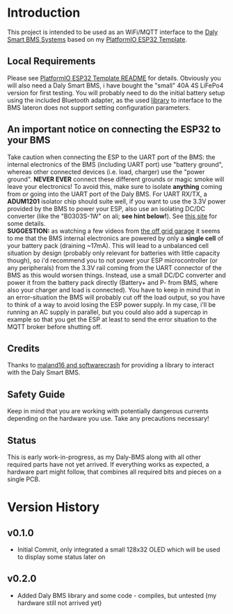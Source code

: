 # Introduction 
This project is intended to be used as an WiFi/MQTT interface to the [Daly Smart BMS Systems](https://www.aliexpress.com/store/4165007) based on my [PlatformIO ESP32 Template](https://github.com/juepi/PIO-ESP32-Template).  

## Local Requirements
Please see [PlatformIO ESP32 Template README](https://github.com/juepi/PIO-ESP32-Template) for details. Obviously you will also need a Daly Smart BMS, i have bought the "small" 40A 4S LiFePo4 version for first testing. You will probably need to do the initial battery setup using the included Bluetooth adapter, as the used [library](https://github.com/maland16/daly-bms-uart) to interface to the BMS lateron does not support setting configuration parameters.

## An important notice on connecting the ESP32 to your BMS
Take caution when connecting the ESP to the UART port of the BMS: the internal electronics of the BMS (including UART port) use "battery ground", whereas other connected devices (i.e. load, charger) use the "power ground". **NEVER EVER** connect these different grounds or magic smoke will leave your electronics! To avoid this, make sure to isolate **anything** coming from or going into the UART port of the Daly BMS. For UART RX/TX, a **ADUM1201** isolator chip should suite well, if you want to use the 3.3V power provided by the BMS to power your ESP, also use an isolating DC/DC converter (like the "B0303S-1W" on ali; **see hint below!**). See [this site](https://cppdig.com/c/esp-bridge-allowing-daly-smart-bms-to-be-used-with-a-sofar-invertercharger-and-others-that-use-sma-canbus-protocol) for some details.  
**SUGGESTION:** as watching a few videos from [the off grid garage](https://www.youtube.com/c/OffGridGarageAustralia) it seems to me that the BMS internal electronics are powered by only a **single cell** of your battery pack (draining ~17mA). This will lead to a unbalanced cell situation by design (probably only relevant for batteries with little capacity though), so i'd recommend you to not power your ESP microcontroller (or any peripherals) from the 3.3V rail coming from the UART connector of the BMS as this would worsen things. Instead, use a small DC/DC converter and power it from the battery pack directly (Battery+ and P- from BMS, where also your charger and load is connected). You have to keep in mind that in an error-situation the BMS will probably cut off the load output, so you have to think of a way to avoid losing the ESP power supply. In my case, i'll be running an AC supply in parallel, but you could also add a supercap in example so that you get the ESP at least to send the error situation to the MQTT broker before shutting off.

## Credits
Thanks to [maland16 and softwarecrash](https://github.com/maland16/daly-bms-uart) for providing a library to interact with the Daly Smart BMS.

## Safety Guide
Keep in mind that you are working with potentially dangerous currents depending on the hardware you use. Take any precautions necessary!

## Status
This is early work-in-progress, as my Daly-BMS along with all other required parts have not yet arrived. If everything works as expected, a hardware part might follow, that combines all required bits and pieces on a single PCB.

# Version History

## v0.1.0
- Initial Commit, only integrated a small 128x32 OLED which will be used to display some status later on

## v0.2.0
- Added Daly BMS library and some code - compiles, but untested (my hardware still not arrived yet)